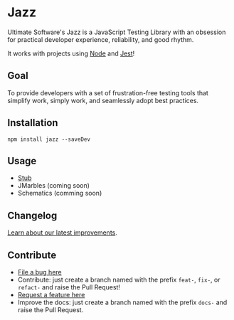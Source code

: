 # Jazz

Ultimate Software's Jazz is a JavaScript Testing Library with an obsession for practical developer experience, reliability, and good rhythm.

It works with projects using [Node](https://nodejs.org) and [Jest](https://jestjs.io/)!

## Goal

To provide developers with a set of frustration-free testing tools that simplify work, simply work, and seamlessly adopt best practices.

## Installation

`npm install jazz --saveDev`

## Usage
 - [Stub](./src/modules/stub/STUB.md)
 - JMarbles (coming soon)
 - Schematics (comming soon)

## Changelog

[Learn about our latest improvements](CHANGELOG.md).

## Contribute

- [File a bug here](https://github.com/UltimateSoftware/jazz/issues)
- Contribute: just create a branch named with the prefix `feat-`, `fix-`, or `refact-` and raise the Pull Request!
- [Request a feature here](https://github.com/UltimateSoftware/jazz/issues)
- Improve the docs: just create a branch named with the prefix `docs-` and raise the Pull Request.
